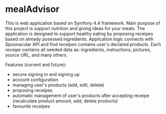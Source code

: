 # mealAdvisor

This is web application based on Symfony 4.4 framework. Main purpose of this project is support nutrition  and giving ideas for your meals. The application is designed to support healthy eating by proposing receipes based on already posessed ingredients. Application logic connects with Spoonacular API and find receipes contains user's declared products. Each receipe contains all needed data as: ingredients, instructions, pictures, source URL, and many others.

Features (current and future):
- secure signing in and signing up              
- account configuration                         
- managing user's products (add, edit, delete)  
- proposing receipes                            
- automatic management of user's products after accepting receipe (recalculate product amount, add, delete products)                         
- favourite receipes                            
